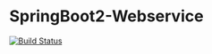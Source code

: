 # SpringBoot2-Webservice
[![Build Status](https://app.travis-ci.com/clzlsskfk/SpringBoot2-Webservice.svg?branch=master)](https://app.travis-ci.com/clzlsskfk/SpringBoot2-Webservice)
